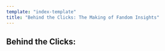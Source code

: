 ```yaml
---
template: "index-template"
title: "Behind the Clicks: The Making of Fandom Insights"
---
```


## Behind the Clicks: 
<!-- ### The Making of Fandom Insights -->
